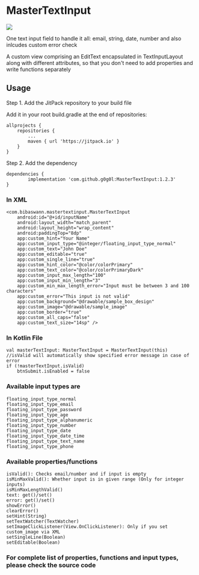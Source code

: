 # MasterTextInput

[![](https://jitpack.io/v/g0g0l/MasterTextInput.svg)](https://jitpack.io/#g0g0l/MasterTextInput)

One text input field to handle it all: email, string, date, number and also inlcudes custom error check

A custom view comprising an EditText encapsulated in TextInputLayout along with different attributes, so that you don't need to add properties and write functions separately

## Usage
Step 1. Add the JitPack repository to your build file

Add it in your root build.gradle at the end of repositories:

	allprojects {
		repositories {
			...
			maven { url 'https://jitpack.io' }
		}
	}
Step 2. Add the dependency

	dependencies {
	        implementation 'com.github.g0g0l:MasterTextInput:1.2.3'
	}


### In XML
```
<com.bibaswann.mastertextinput.MasterTextInput
    android:id="@+id/inputName"
    android:layout_width="match_parent"
    android:layout_height="wrap_content"
    android:paddingTop="8dp"
    app:custom_hint="Your Name"
    app:custom_input_type="@integer/floating_input_type_normal"
    app:custom_text="John Doe"
    app:custom_editable="true"
    app:custom_single_line="true"
    app:custom_hint_color="@color/colorPrimary"
    app:custom_text_color="@color/colorPrimaryDark"
    app:custom_input_max_length="100"
    app:custom_input_min_length="3"
    app:custom_min_max_length_error="Input must be between 3 and 100 characters"
    app:custom_error="This input is not valid"
    app:custom_background="@drawable/sample_box_design"
    app:custom_image="@drawable/sample_image"
    app:custom_border="true"
    app:custom_all_caps="false"
    app:custom_text_size="14sp" />
```
### In Kotlin File
```
val masterTextInput: MasterTextInput = MasterTextInput(this)
//isValid will automatically show specified error message in case of error
if (!masterTextInput.isValid)
	btnSubmit.isEnabled = false
```
### Available input types are
```
floating_input_type_normal
floating_input_type_email
floating_input_type_password
floating_input_type_age
floating_input_type_alphanumeric
floating_input_type_number
floating_input_type_date
floating_input_type_date_time
floating_input_type_text_name
floating_input_type_phone
```
### Available properties/functions
```
isValid(): Checks email/number and if input is empty
isMinMaxValid(): Whether input is in given range (Only for integer inputs)
isMinMaxLengthValid()
text: get()/set()
error: get()/set()
showError()
clearError()
setHint(String)
setTextWatcher(TextWatcher)
setImageClickListener(View.OnClickListener): Only if you set custom_image via XML
setSingleLine(Boolean)
setEditable(Boolean)
```

### For complete list of properties, functions and input types, please check the source code
